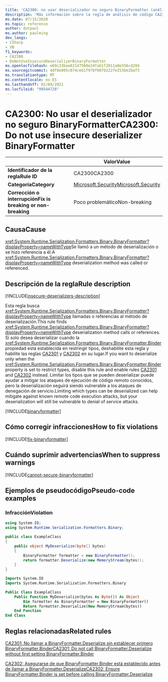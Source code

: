 ```yaml
---
title: 'CA2300: no usar deserializador no seguro BinaryFormatter (análisis de código)'
description: 'Más información sobre la regla de análisis de código CA2300: no usar el deserializador no seguro BinaryFormatter'
ms.date: 07/15/2020
ms.topic: reference
author: dotpaul
ms.author: paulming
dev_langs:
- CSharp
- VB
f1_keywords:
- CA2300
- DoNotUseInsecureDeserializerBinaryFormatter
ms.openlocfilehash: e69c33bae82147560e24fab1f2811a0e556cd284
ms.sourcegitcommit: 4df8e005c074ceb1f978f007b222fe253be2baf3
ms.translationtype: MT
ms.contentlocale: es-ES
ms.lasthandoff: 02/04/2021
ms.locfileid: "99544728"
---
```

# <a name="ca2300-do-not-use-insecure-deserializer-binaryformatter"></a><span data-ttu-id="7c35b-103">CA2300: No usar el deserializador no seguro BinaryFormatter</span><span class="sxs-lookup"><span data-stu-id="7c35b-103">CA2300: Do not use insecure deserializer BinaryFormatter</span></span>

| | <span data-ttu-id="7c35b-104">Valor</span><span class="sxs-lookup"><span data-stu-id="7c35b-104">Value</span></span> |
|-|-|
| <span data-ttu-id="7c35b-105">**Identificador de la regla**</span><span class="sxs-lookup"><span data-stu-id="7c35b-105">**Rule ID**</span></span> |<span data-ttu-id="7c35b-106">CA2300</span><span class="sxs-lookup"><span data-stu-id="7c35b-106">CA2300</span></span>|
| <span data-ttu-id="7c35b-107">**Categoría**</span><span class="sxs-lookup"><span data-stu-id="7c35b-107">**Category**</span></span> |[<span data-ttu-id="7c35b-108">Microsoft.Security</span><span class="sxs-lookup"><span data-stu-id="7c35b-108">Microsoft.Security</span></span>](security-warnings.md)|
| <span data-ttu-id="7c35b-109">**Corrección o interrupción**</span><span class="sxs-lookup"><span data-stu-id="7c35b-109">**Fix is breaking or non-breaking**</span></span> |<span data-ttu-id="7c35b-110">Poco problemático</span><span class="sxs-lookup"><span data-stu-id="7c35b-110">Non-breaking</span></span>|

## <a name="cause"></a><span data-ttu-id="7c35b-111">Causa</span><span class="sxs-lookup"><span data-stu-id="7c35b-111">Cause</span></span>

<span data-ttu-id="7c35b-112"><xref:System.Runtime.Serialization.Formatters.Binary.BinaryFormatter?displayProperty=nameWithType>Se llamó a un método de deserialización o se hizo referencia a él.</span><span class="sxs-lookup"><span data-stu-id="7c35b-112">A <xref:System.Runtime.Serialization.Formatters.Binary.BinaryFormatter?displayProperty=nameWithType> deserialization method was called or referenced.</span></span>

## <a name="rule-description"></a><span data-ttu-id="7c35b-113">Descripción de la regla</span><span class="sxs-lookup"><span data-stu-id="7c35b-113">Rule description</span></span>

[!INCLUDE[insecure-deserializers-description](~/includes/code-analysis/insecure-deserializers-description.md)]

<span data-ttu-id="7c35b-114">Esta regla busca <xref:System.Runtime.Serialization.Formatters.Binary.BinaryFormatter?displayProperty=nameWithType> llamadas o referencias al método de deserialización.</span><span class="sxs-lookup"><span data-stu-id="7c35b-114">This rule finds <xref:System.Runtime.Serialization.Formatters.Binary.BinaryFormatter?displayProperty=nameWithType> deserialization method calls or references.</span></span> <span data-ttu-id="7c35b-115">Si solo desea deserializar cuando la <xref:System.Runtime.Serialization.Formatters.Binary.BinaryFormatter.Binder> propiedad está establecida en restringir tipos, deshabilite esta regla y habilite las reglas [CA2301](ca2301.md) y [CA2302](ca2302.md) en su lugar.</span><span class="sxs-lookup"><span data-stu-id="7c35b-115">If you want to deserialize only when the <xref:System.Runtime.Serialization.Formatters.Binary.BinaryFormatter.Binder> property is set to restrict types, disable this rule and enable rules [CA2301](ca2301.md) and [CA2302](ca2302.md) instead.</span></span> <span data-ttu-id="7c35b-116">Limitar los tipos que se pueden deserializar puede ayudar a mitigar los ataques de ejecución de código remoto conocidos, pero la deserialización seguirá siendo vulnerable a los ataques de denegación de servicio.</span><span class="sxs-lookup"><span data-stu-id="7c35b-116">Limiting which types can be deserialized can help mitigate against known remote code execution attacks, but your deserialization will still be vulnerable to denial of service attacks.</span></span>

[!INCLUDE[binaryformatter](~/includes/code-analysis/binaryformatter.md)]

## <a name="how-to-fix-violations"></a><span data-ttu-id="7c35b-117">Cómo corregir infracciones</span><span class="sxs-lookup"><span data-stu-id="7c35b-117">How to fix violations</span></span>

[!INCLUDE[fix-binaryformatter](~/includes/code-analysis/fix-binaryformatter-serializationbinder.md)]

## <a name="when-to-suppress-warnings"></a><span data-ttu-id="7c35b-118">Cuándo suprimir advertencias</span><span class="sxs-lookup"><span data-stu-id="7c35b-118">When to suppress warnings</span></span>

[!INCLUDE[cannot-secure-binaryformatter](~/includes/code-analysis/cannot-secure-binaryformatter.md)]

## <a name="pseudo-code-examples"></a><span data-ttu-id="7c35b-119">Ejemplos de pseudocódigo</span><span class="sxs-lookup"><span data-stu-id="7c35b-119">Pseudo-code examples</span></span>

### <a name="violation"></a><span data-ttu-id="7c35b-120">Infracción</span><span class="sxs-lookup"><span data-stu-id="7c35b-120">Violation</span></span>

```csharp
using System.IO;
using System.Runtime.Serialization.Formatters.Binary;

public class ExampleClass
{
    public object MyDeserialize(byte[] bytes)
    {
        BinaryFormatter formatter = new BinaryFormatter();
        return formatter.Deserialize(new MemoryStream(bytes));
    }
}
```

```vb
Imports System.IO
Imports System.Runtime.Serialization.Formatters.Binary

Public Class ExampleClass
    Public Function MyDeserialize(bytes As Byte()) As Object
        Dim formatter As BinaryFormatter = New BinaryFormatter()
        Return formatter.Deserialize(New MemoryStream(bytes))
    End Function
End Class
```

## <a name="related-rules"></a><span data-ttu-id="7c35b-121">Reglas relacionadas</span><span class="sxs-lookup"><span data-stu-id="7c35b-121">Related rules</span></span>

[<span data-ttu-id="7c35b-122">CA2301: No llamar a BinaryFormatter.Deserialize sin establecer primero BinaryFormatter.Binder</span><span class="sxs-lookup"><span data-stu-id="7c35b-122">CA2301: Do not call BinaryFormatter.Deserialize without first setting BinaryFormatter.Binder</span></span>](ca2301.md)

[<span data-ttu-id="7c35b-123">CA2302: Asegurarse de que BinaryFormatter.Binder está establecido antes de llamar a BinaryFormatter.Deserialize</span><span class="sxs-lookup"><span data-stu-id="7c35b-123">CA2302: Ensure BinaryFormatter.Binder is set before calling BinaryFormatter.Deserialize</span></span>](ca2302.md)
